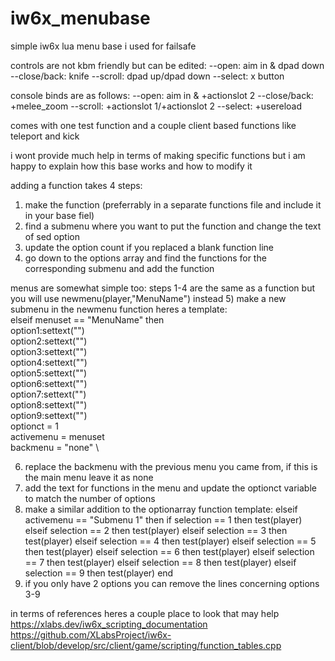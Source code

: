 # iw6x_menubase
simple iw6x lua menu base i used for failsafe

controls are not kbm friendly but can be edited:
--open: aim in & dpad down
--close/back: knife
--scroll: dpad up/dpad down
--select: x button

console binds are as follows:
--open: aim in & +actionslot 2
--close/back: +melee_zoom
--scroll: +actionslot 1/+actionslot 2
--select: +usereload

comes with one test function and a couple client based functions like teleport and kick

i wont provide much help in terms of making specific functions but i am happy to explain how this base works and how to modify it

adding a function takes 4 steps:
1) make the function (preferrably in a separate functions file and include it in your base fiel)
2) find a submenu where you want to put the function and change the text of sed option
3) update the option count if you replaced a blank function line
4) go down to the options array and find the functions for the corresponding submenu and add the function

menus are somewhat simple too:
steps 1-4 are the same as a function but you will use newmenu(player,"MenuName") instead
5) make a new submenu in the newmenu function
  heres a template:\
      elseif menuset == "MenuName" then\
      option1:settext("")\
      option2:settext("")\
      option3:settext("")\
      option4:settext("")\
      option5:settext("")\
      option6:settext("")\
      option7:settext("")\
      option8:settext("")\
      option9:settext("") \
      optionct = 1 \
      activemenu = menuset \
      backmenu = "none" \
      
 6) replace the backmenu with the previous menu you came from, if this is the main menu leave it as none
 7) add the text for functions in the menu and update the optionct variable to match the number of options
 8) make a similar addition to the optionarray function
    template:
     elseif activemenu == "Submenu 1" then
      if selection == 1 then test(player)
      elseif selection == 2 then test(player)
      elseif selection == 3 then test(player)
      elseif selection == 4 then test(player)
      elseif selection == 5 then test(player)
      elseif selection == 6 then test(player)
      elseif selection == 7 then test(player)
      elseif selection == 8 then test(player)
      elseif selection == 9 then test(player)
      end
 9) if you only have 2 options you can remove the lines concerning options 3-9

in terms of references heres a couple place to look that may help
https://xlabs.dev/iw6x_scripting_documentation
https://github.com/XLabsProject/iw6x-client/blob/develop/src/client/game/scripting/function_tables.cpp
